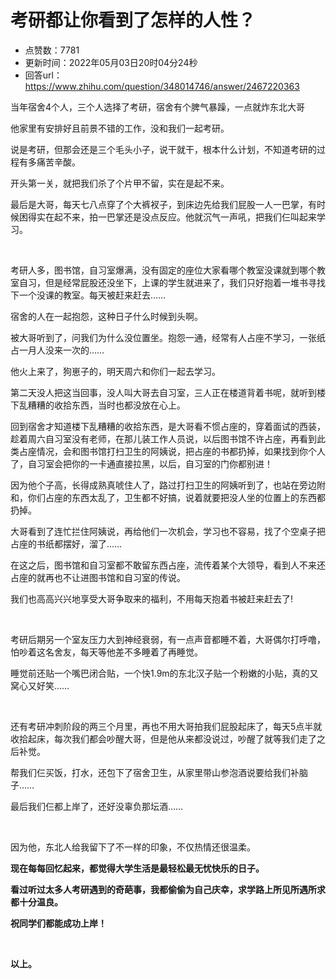 # 考研都让你看到了怎样的人性？
- 点赞数：7781
- 更新时间：2022年05月03日20时04分24秒
- 回答url：https://www.zhihu.com/question/348014746/answer/2467220363
<body>
 <p data-pid="SuiKg3HN">当年宿舍4个人，三个人选择了考研，宿舍有个脾气暴躁，一点就炸东北大哥</p>
 <p data-pid="aOPuCEjA">他家里有安排好且前景不错的工作，没和我们一起考研。</p>
 <p data-pid="ofZZ7gpi">说是考研，但那会还是三个毛头小子，说干就干，根本什么计划，不知道考研的过程有多痛苦辛酸。</p>
 <p data-pid="aCFolHni">开头第一关，就把我们杀了个片甲不留，实在是起不来。</p>
 <p data-pid="vWg-n1zn">最后是大哥，每天七八点穿了个大裤衩子，到床边先给我们屁股一人一巴掌，有时候困得实在起不来，拍一巴掌还是没点反应。他就沉气一声吼，把我们仨叫起来学习。</p>
 <p class="ztext-empty-paragraph"><br></p>
 <p data-pid="62fLLIDW">考研人多，图书馆，自习室爆满，没有固定的座位大家看哪个教室没课就到哪个教室自习，但是经常屁股还没坐下，上课的学生就进来了，我们只好抱着一堆书寻找下一个没课的教室。每天被赶来赶去……</p>
 <p data-pid="sKqGGUQE">宿舍的人在一起抱怨，这种日子什么时候到头啊。</p>
 <p data-pid="SGkl_uoB">被大哥听到了，问我们为什么没位置坐。抱怨一通，经常有人占座不学习，一张纸占一月人没来一次的……</p>
 <p data-pid="BWxb_BNw">他火上来了，狗崽子的，明天周六和你们一起去学习。</p>
 <p data-pid="X2JX9SYF">第二天没人把这当回事，没人叫大哥去自习室，三人正在楼道背着书呢，就听到楼下乱糟糟的收拾东西，当时也都没放在心上。</p>
 <p data-pid="5z8W1QVm">回到宿舍才知道楼下乱糟糟的收拾东西，是大哥看不惯占座的，穿着面试的西装，趁着周六自习室没有老师，在那儿装工作人员说，以后图书馆不许占座，再看到此类占座情况，会和图书馆打扫卫生的阿姨说，把占座的书都扔掉，如果找到你个人了，自习室会把你的一卡通直接拉黑，以后，自习室的门你都别进！</p>
 <p data-pid="Y5DK-zKF">因为他个子高，长得成熟真唬住人了，路过打扫卫生的阿姨听到了，也站在旁边附和，你们占座的东西太乱了，卫生都不好搞，说着就要把没人坐的位置上的东西都扔掉。</p>
 <p data-pid="a8KWh2NE">大哥看到了连忙拦住阿姨说，再给他们一次机会，学习也不容易，找了个空桌子把占座的书纸都摆好，溜了……</p>
 <p data-pid="vT0QhFcA">在这之后，图书馆和自习室都不敢留东西占座，流传着某个大领导，看到人不来还占座的就再也不让进图书馆和自习室的传说。</p>
 <p data-pid="E8UxfaNt">我们也高高兴兴地享受大哥争取来的福利，不用每天抱着书被赶来赶去了!</p>
 <p class="ztext-empty-paragraph"><br></p>
 <p data-pid="IVusrQHO">考研后期另一个室友压力大到神经衰弱，有一点声音都睡不着，大哥偶尔打呼噜，怕吵着这名舍友，每天等他差不多睡着了再睡觉。</p>
 <p data-pid="1KpmEFvR">睡觉前还贴一个嘴巴闭合贴，一个快1.9m的东北汉子贴一个粉嫩的小贴，真的又窝心又好笑……</p>
 <p class="ztext-empty-paragraph"><br></p>
 <p data-pid="kTe_QxHf">还有考研冲刺阶段的两三个月里，再也不用大哥拍我们屁股起床了，每天5点半就收拾起床，每次我们都会吵醒大哥，但是他从来都没说过，吵醒了就等我们走了之后补觉。</p>
 <p data-pid="IbsBwVpL">帮我们仨买饭，打水，还包下了宿舍卫生，从家里带山参泡酒说要给我们补脑子……</p>
 <p data-pid="m2tYOGUj">最后我们仨都上岸了，还好没辜负那坛酒……</p>
 <p class="ztext-empty-paragraph"><br></p>
 <p data-pid="hPFdcj9Y">因为他，东北人给我留下了不一样的印象，不仅热情还很温柔。</p>
 <p data-pid="Dn5ZH3xk"><b>现在每每回忆起来，都觉得大学生活是最轻松最无忧快乐的日子。</b></p>
 <p data-pid="qyWvrY0A"><b>看过听过太多人考研遇到的奇葩事，我都偷偷为自己庆幸，求学路上所见所遇所求都十分温良。</b></p>
 <p data-pid="fKYLYBvT"><b>祝同学们都能成功上岸！</b></p>
 <p class="ztext-empty-paragraph"><br></p>
 <p data-pid="tLqx9QHc"><b>以上。</b></p>
 <p></p>
</body>